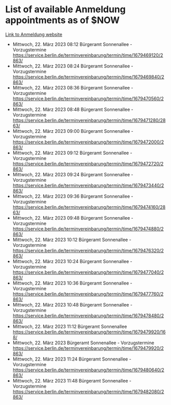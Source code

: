 # List of available Anmeldung appointments as of $NOW
[Link to Anmeldung website](https://service.berlin.de/terminvereinbarung/termin/tag.php?termin=1&anliegen[]=120686&dienstleisterlist=122210,122217,327316,122219,327312,122227,327314,122231,327346,122243,327348,122254,122252,329742,122260,329745,122262,329748,122271,327278,122273,327274,122277,327276,330436,122280,327294,122282,327290,122284,327292,122291,327270,122285,327266,122286,327264,122296,327268,150230,329760,122297,327286,122294,327284,122312,329763,122314,329775,122304,327330,122311,327334,122309,327332,317869,122281,327352,122279,329772,122283,122276,327324,122274,327326,122267,329766,122246,327318,122251,327320,122257,327322,122208,327298,122226,327300&herkunft=http%3A%2F%2Fservice.berlin.de%2Fdienstleistung%2F120686%2F)
- Mittwoch, 22. März 2023 08:12 Bürgeramt Sonnenallee - Vorzugstermine https://service.berlin.de/terminvereinbarung/termin/time/1679469120/2863/
- Mittwoch, 22. März 2023 08:24 Bürgeramt Sonnenallee - Vorzugstermine https://service.berlin.de/terminvereinbarung/termin/time/1679469840/2863/
- Mittwoch, 22. März 2023 08:36 Bürgeramt Sonnenallee - Vorzugstermine https://service.berlin.de/terminvereinbarung/termin/time/1679470560/2863/
- Mittwoch, 22. März 2023 08:48 Bürgeramt Sonnenallee - Vorzugstermine https://service.berlin.de/terminvereinbarung/termin/time/1679471280/2863/
- Mittwoch, 22. März 2023 09:00 Bürgeramt Sonnenallee - Vorzugstermine https://service.berlin.de/terminvereinbarung/termin/time/1679472000/2863/
- Mittwoch, 22. März 2023 09:12 Bürgeramt Sonnenallee - Vorzugstermine https://service.berlin.de/terminvereinbarung/termin/time/1679472720/2863/
- Mittwoch, 22. März 2023 09:24 Bürgeramt Sonnenallee - Vorzugstermine https://service.berlin.de/terminvereinbarung/termin/time/1679473440/2863/
- Mittwoch, 22. März 2023 09:36 Bürgeramt Sonnenallee - Vorzugstermine https://service.berlin.de/terminvereinbarung/termin/time/1679474160/2863/
- Mittwoch, 22. März 2023 09:48 Bürgeramt Sonnenallee - Vorzugstermine https://service.berlin.de/terminvereinbarung/termin/time/1679474880/2863/
- Mittwoch, 22. März 2023 10:12 Bürgeramt Sonnenallee - Vorzugstermine https://service.berlin.de/terminvereinbarung/termin/time/1679476320/2863/
- Mittwoch, 22. März 2023 10:24 Bürgeramt Sonnenallee - Vorzugstermine https://service.berlin.de/terminvereinbarung/termin/time/1679477040/2863/
- Mittwoch, 22. März 2023 10:36 Bürgeramt Sonnenallee - Vorzugstermine https://service.berlin.de/terminvereinbarung/termin/time/1679477760/2863/
- Mittwoch, 22. März 2023 10:48 Bürgeramt Sonnenallee - Vorzugstermine https://service.berlin.de/terminvereinbarung/termin/time/1679478480/2863/
- Mittwoch, 22. März 2023 11:12 Bürgeramt Sonnenallee https://service.berlin.de/terminvereinbarung/termin/time/1679479920/168/
- Mittwoch, 22. März 2023  Bürgeramt Sonnenallee - Vorzugstermine https://service.berlin.de/terminvereinbarung/termin/time/1679479920/2863/
- Mittwoch, 22. März 2023 11:24 Bürgeramt Sonnenallee - Vorzugstermine https://service.berlin.de/terminvereinbarung/termin/time/1679480640/2863/
- Mittwoch, 22. März 2023 11:48 Bürgeramt Sonnenallee - Vorzugstermine https://service.berlin.de/terminvereinbarung/termin/time/1679482080/2863/

